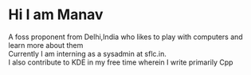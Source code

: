 # Hi I am Manav
A foss proponent from Delhi,India who likes to play with computers and learn more about them <br>
Currently I am interning as a sysadmin at sflc.in.<br>
I also contribute to KDE in my free time wherein I write primarily Cpp

